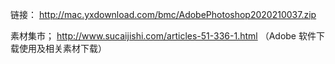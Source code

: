 链接：
http://mac.yxdownload.com/bmc/AdobePhotoshop2020210037.zip

素材集市；
http://www.sucaijishi.com/articles-51-336-1.html
（Adobe 软件下载使用及相关素材下载）